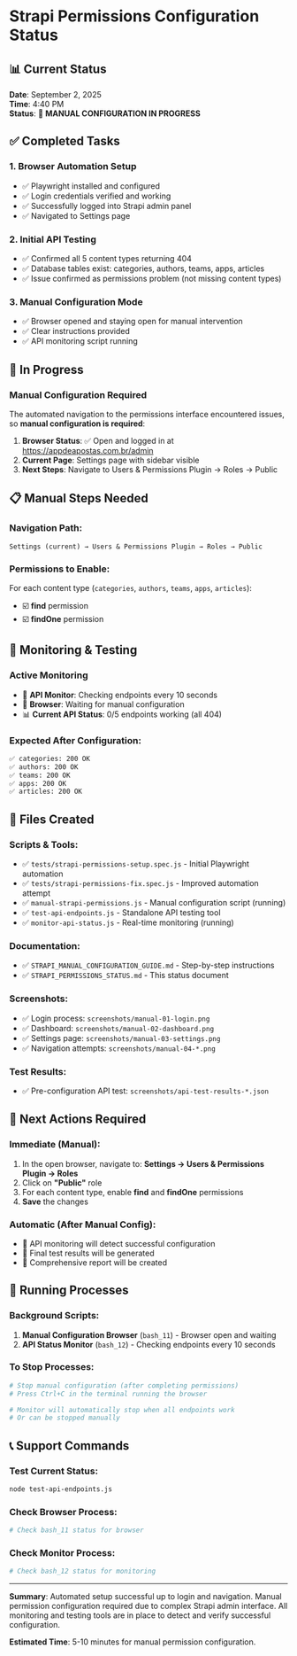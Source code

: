 # Strapi Permissions Configuration Status

## 📊 Current Status
**Date**: September 2, 2025  
**Time**: 4:40 PM  
**Status**: 🔄 **MANUAL CONFIGURATION IN PROGRESS**

## ✅ Completed Tasks

### 1. Browser Automation Setup
- ✅ Playwright installed and configured
- ✅ Login credentials verified and working
- ✅ Successfully logged into Strapi admin panel
- ✅ Navigated to Settings page

### 2. Initial API Testing
- ✅ Confirmed all 5 content types returning 404
- ✅ Database tables exist: categories, authors, teams, apps, articles
- ✅ Issue confirmed as permissions problem (not missing content types)

### 3. Manual Configuration Mode
- ✅ Browser opened and staying open for manual intervention
- ✅ Clear instructions provided
- ✅ API monitoring script running

## 🔄 In Progress

### Manual Configuration Required
The automated navigation to the permissions interface encountered issues, so **manual configuration is required**:

1. **Browser Status**: ✅ Open and logged in at https://appdeapostas.com.br/admin
2. **Current Page**: Settings page with sidebar visible
3. **Next Steps**: Navigate to Users & Permissions Plugin → Roles → Public

## 📋 Manual Steps Needed

### Navigation Path:
```
Settings (current) → Users & Permissions Plugin → Roles → Public
```

### Permissions to Enable:
For each content type (`categories`, `authors`, `teams`, `apps`, `articles`):
- ☑️ **find** permission
- ☑️ **findOne** permission

## 🧪 Monitoring & Testing

### Active Monitoring
- 🔄 **API Monitor**: Checking endpoints every 10 seconds
- 🔄 **Browser**: Waiting for manual configuration
- 📊 **Current API Status**: 0/5 endpoints working (all 404)

### Expected After Configuration:
```bash
✅ categories: 200 OK
✅ authors: 200 OK  
✅ teams: 200 OK
✅ apps: 200 OK
✅ articles: 200 OK
```

## 📁 Files Created

### Scripts & Tools:
- ✅ `tests/strapi-permissions-setup.spec.js` - Initial Playwright automation
- ✅ `tests/strapi-permissions-fix.spec.js` - Improved automation attempt  
- ✅ `manual-strapi-permissions.js` - Manual configuration script (running)
- ✅ `test-api-endpoints.js` - Standalone API testing tool
- ✅ `monitor-api-status.js` - Real-time monitoring (running)

### Documentation:
- ✅ `STRAPI_MANUAL_CONFIGURATION_GUIDE.md` - Step-by-step instructions
- ✅ `STRAPI_PERMISSIONS_STATUS.md` - This status document

### Screenshots:
- ✅ Login process: `screenshots/manual-01-login.png`
- ✅ Dashboard: `screenshots/manual-02-dashboard.png`
- ✅ Settings page: `screenshots/manual-03-settings.png`
- ✅ Navigation attempts: `screenshots/manual-04-*.png`

### Test Results:
- ✅ Pre-configuration API test: `screenshots/api-test-results-*.json`

## 🎯 Next Actions Required

### Immediate (Manual):
1. In the open browser, navigate to: **Settings → Users & Permissions Plugin → Roles**
2. Click on **"Public"** role
3. For each content type, enable **find** and **findOne** permissions
4. **Save** the changes

### Automatic (After Manual Config):
- 🤖 API monitoring will detect successful configuration
- 🤖 Final test results will be generated
- 🤖 Comprehensive report will be created

## 🔧 Running Processes

### Background Scripts:
1. **Manual Configuration Browser** (`bash_11`) - Browser open and waiting
2. **API Status Monitor** (`bash_12`) - Checking endpoints every 10 seconds

### To Stop Processes:
```bash
# Stop manual configuration (after completing permissions)
# Press Ctrl+C in the terminal running the browser

# Monitor will automatically stop when all endpoints work
# Or can be stopped manually
```

## 📞 Support Commands

### Test Current Status:
```bash
node test-api-endpoints.js
```

### Check Browser Process:
```bash
# Check bash_11 status for browser
```

### Check Monitor Process:
```bash
# Check bash_12 status for monitoring
```

---

**Summary**: Automated setup successful up to login and navigation. Manual permission configuration required due to complex Strapi admin interface. All monitoring and testing tools are in place to detect and verify successful configuration.

**Estimated Time**: 5-10 minutes for manual permission configuration.
